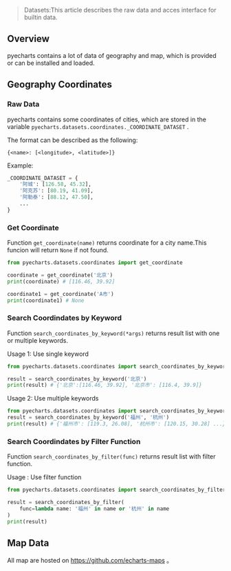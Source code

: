 > Datasets:This article describes the raw data and acces interface for builtin data.

## Overview

pyecharts contains a lot of data of geography and map, which is provided or can be installed and loaded.

## Geography Coordinates

### Raw Data

pyecharts contains some coordinates of cities, which are stored in the variable `pyecharts.datasets.coordinates._COORDINATE_DATASET` .

The format can be described as the following:

```
{<name>: [<longitude>, <latitude>]}
```

Example:

```python
_COORDINATE_DATASET = {
    '阿城': [126.58, 45.32],
    '阿克苏': [80.19, 41.09],
    '阿勒泰': [88.12, 47.50],
    ...
}
```

### Get Coordinate

Function `get_coordinate(name)` returns coordinate for a city name.This funcion will return `None` if not found.

```python
from pyecharts.datasets.coordinates import get_coordinate

coordinate = get_coordinate('北京')
print(coordinate) # [116.46, 39.92]

coordinate1 = get_coordinate('A市')
print(coordinate1) # None
```

### Search Coordindates by Keyword

Function `search_coordinates_by_keyword(*args)` returns result list with one or multiple keywords.

Usage 1: Use single keyword

```python
from pyecharts.datasets.coordinates import search_coordinates_by_keyword

result = search_coordinates_by_keyword('北京')
print(result) # {'北京':[116.46, 39.92], '北京市': [116.4, 39.9]}
```

Usage 2: Use multiple keywords

```python
from pyecharts.datasets.coordinates import search_coordinates_by_keyword
result = search_coordinates_by_keyword('福州', '杭州')
print(result) # {'福州市': [119.3, 26.08], '杭州市': [120.15, 30.28] ...} 
```

### Search Coordindates by Filter Function

Function `search_coordinates_by_filter(func)` returns result list with filter function.

Usage : Use filter function

```python
from pyecharts.datasets.coordinates import search_coordinates_by_filter

result = search_coordinates_by_filter(
    func=lambda name: '福州' in name or '杭州' in name
)
print(result)
```

## Map Data

All map are hosted on  https://github.com/echarts-maps 。